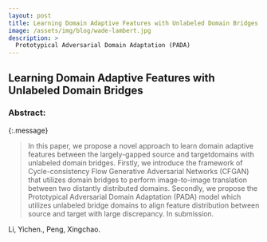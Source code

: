 ```yaml
---
layout: post
title: Learning Domain Adaptive Features with Unlabeled Domain Bridges
image: /assets/img/blog/wade-lambert.jpg
description: >
  Prototypical Adversarial Domain Adaptation (PADA)
---
```


## Learning Domain Adaptive Features with Unlabeled Domain Bridges

### Abstract: 

{:.message}

  >In this paper, we propose a novel approach to learn domain adaptive features between the largely-gapped source and targetdomains with unlabeled domain bridges. Firstly, we introduce the framework of Cycle-consistency Flow Generative Adversarial Networks (CFGAN) that utilizes domain bridges to perform image-to-image translation between two distantly distributed domains. Secondly, we propose the Prototypical Adversarial Domain Adaptation (PADA) model which utilizes unlabeled bridge domains to align feature distribution between source and target with large discrepancy. In submission.



Li, Yichen., Peng, Xingchao. 